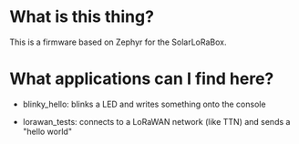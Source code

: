 # What is this thing?

This is a firmware based on Zephyr for the SolarLoRaBox. 


# What applications can I find here?

* blinky_hello: blinks a LED and writes something onto the console

* lorawan_tests: connects to a LoRaWAN network (like TTN) and sends a "hello world"

